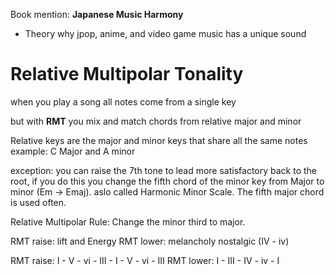 Book mention: **Japanese Music Harmony**
- Theory why jpop, anime, and video game music has a unique sound

# Relative Multipolar Tonality
when you play a song all notes come from a single key

but with **RMT** you mix and match chords from relative major and minor

Relative keys are the major and minor keys that share all the same notes
example: C Major and A minor

exception:  you can raise the 7th tone to lead more satisfactory back to the root, if you do this you change the fifth chord of the minor key from Major to minor (Em -> Emaj). aslo called Harmonic Minor Scale. The fifth major chord is used often.

Relative Multipolar Rule:
	Change the minor third to major.

RMT raise: lift and Energy
RMT lower: melancholy nostalgic (IV - iv)

RMT raise: I - V - vi - III - I - V - vi - III
RMT lower: I - III - IV - iv - I